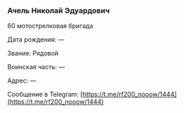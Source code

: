 ### Ачель Николай Эдуардович

60 мотострелковая бригада

Дата рождения: —

Звание: Рядовой

Воинская часть: —

Адрес: —

Сообщение в Telegram: [https://t.me/rf200_nooow/1444](https://t.me/rf200_nooow/1444)
